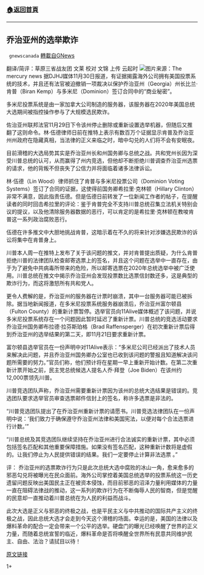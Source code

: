 ###  [:house:返回首頁](https://github.com/ourhimalayas/txt)
---

## 乔治亚州的选举欺诈
` gnewscanada` [轉載自GNews](https://gnews.org/zh-hans/606320/)

翻译/简评：草原三省战友团 文莱
校对 文锦 上传 云起时
![]()![](https://gnews-media-offload.s3.amazonaws.com/wp-content/uploads/2020/12/01000301/The-mercury-news.jpg)图片来源：The mercury news
据DJHJ媒体11月30日报道，有证据揭露海外公司拥有美国投票系统的技术，并且还有法官被迫撤销一项裁决以保护乔治亚州（Georgia）州长比兰·肯普（Biran Kemp）与多米尼（Dominion）签订合同中的“商业秘密”。

多米尼投票系统是由一家加拿大公司制造的服务器，该服务器在2020年美国总统大选期间被指控操作参与了大规模选民欺诈。

佐治亚州联邦法官11月29日下令该州停止删除或重新设置选举机器，但随后又推翻了这则命令。林·伍德律师日前在推特上表示有数百万个证据显示肯普及乔治亚州州政府在隐藏真相，当法律的正义来临之时，暗中勾兑的人们将不会有安眠夜。

目前滑稽的大选局势其实是乔治亚州长和州国务卿与总统之战。共和党州长因为深受川普总统的认可，从而赢得了州内竞选，但他却不断拒绝川普调查乔治亚州选票的请求，他的背叛不但丧失了公信力并将面临着诸多法律诉讼。

林·伍德（Lin Wood）律师抓住了肯普与多米尼投票公司（Dominion Voting Systems）签订了合同的证据，这使得前国务卿希拉里·克林顿（Hillary Clinton）非常不满意，因此指责伍德。但是伍德日前转发了一位新闻工作者的帖子，在提醒读者的同时回击希拉里的评论：鉴于肯普完全不支持川普总统召集立法机关特别会议的提议，以及他清除服务器数据的恶行，可以肯定的是希拉里·克林顿在教唆肯普这一系列政治腐败恶行。

伍德在许多推文中大胆地挑战肯普，这暗示着在不久的将来针对涉嫌选民欺诈的诉讼将集中在肯普身上。

川普本人周一在推特上发布了关于该问题的推文，并对肯普提出质疑，为什么肯普拒绝川普的法律团队检查邮寄选票上的签名，并且这个问题在选举中一直存在，由于为了避免中共病毒所带来的危险，所以邮寄选票在2020年总统选举中被广泛使用。川普总统在推文中揭示乔治亚州会发现投票数比选票信封数还多，这是典型的欺诈行为，而这将激怒所有共和党人。

更令人费解的是，乔治亚州的服务器在计票时崩溃，其中一台服务器可能已被拆除。据当地新闻报道，在多米尼投票系统服务器崩溃后，乔治亚州富尔顿县（Fulton County）的重新计票暂停。选举官员向11Alive媒体概述了该问题，并说多米尼投票系统存在一个问题因此暂时延迟了重新计票。川普总统的竞选活动要求乔治亚州国务卿布拉德·拉芬斯珀格（Brad Raffensperger）在初次重新计票后得到乔治亚州的选举结果的第二天，即11月21日要求重新计票。

富尔顿县选举官员在一份声明中对11Alive表示：“多米尼公司已经派出了技术人员来解决此问题，并且乔治亚州国务卿办公室也已收到该问题的警报且知道解决该问题所需要的努力。”官员们称，他们预计将在星期一早上重新开始计数。在第二次重新计票开始之前，民主党总统候选人提名人乔·拜登（Joe Biden）在该州约12,000票领先川普。

川普竞选团队声称，乔治亚州需要重新计票因为该州的总统大选结果是错误的。竞选团队要求选举官员审查选票邮件信封上的签名，称许多选票是非法的。

“川普竞选团队提出了在乔治亚州重新计票的请愿书。川普竞选法律团队在一份声明中说：‘我们致力于确保遵守乔治亚州法律和美国宪法，以便对每个合法选票进行计数。’”

“川普总统及其竞选团队继续坚持在乔治亚州进行合法诚实的重新计票，其中必须包括签名匹配和其他重要保障措施。如果没有签名匹配，这种重新计数将是虚假的。让我们停止为人民提供错误的结果。我们一定要停止计算非法选票 。”

评：
乔治亚州的选票欺诈行为只是此次总统大选中腐败的冰山一角，愈来愈多的邪恶勾兑将被曝光在民众面前。海外公司掌控着美国总统选举的投票系统这一历史遗留问题反映出美国民主正在被资本侵蚀，而目前邪恶的沼泽力量利用媒体的力量一直在阻碍法律战的推动，这一系列的欺诈行为在不断侮辱人民的智商，但是觉醒的民意却一直推动着川普总统在为人民的利益而战斗。

此次大选是正义与邪恶的终极之战，也是平民主义与中共推动的国际共产主义的终极之战，因此总统大选才会走到今天这个滑稽的场面。幸运的是，美国的法律以及爆料革命的配合一定会带来一个公平的选举。硬盘门的曝光已经唤醒了世界的正义力量，而随着总统宣誓的临近，爆料革命是否将唤醒全世界所有民意共同维护民主、自由、法治？请拭目以待！

[原文链接](https://djhjmedia.com/kari/chaos-second-reversal-by-judge-in-georgia-raises-questions-about-who-is-being-protected-servers-in-ga-crash/)

1+
